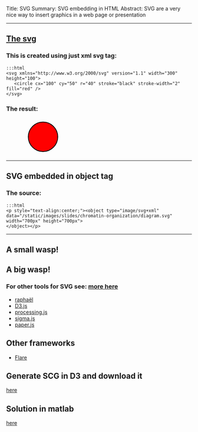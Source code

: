 Title: SVG
Summary: SVG embedding in HTML
Abstract: SVG are a very nice way to insert graphics in a web page or presentation

- - -

## [The svg](http://www.w3.org/Graphics/SVG/IG/resources/svgprimer.html#SVG_in_HTML)

### This is created using just xml svg tag:

	:::html
	<svg xmlns="http://www.w3.org/2000/svg" version="1.1" width="300" height="100">
	   <circle cx="100" cy="50" r="40" stroke="black" stroke-width="2" fill="red" />
	</svg> 

### The result:

<svg xmlns="http://www.w3.org/2000/svg" version="1.1" width="300" height="100">
	<circle cx="100" cy="50" r="40" stroke="black" stroke-width="2" fill="red" />
</svg> 

- - - 

## SVG embedded in object tag

<p style="text-align:center"><object type="image/svg+xml" data="/static/images/slides/chromatin-organization/diagram.svg" width="400px" height="400px"></object></p>

### The source:

	:::html
	<p style="text-align:center;"><object type="image/svg+xml" data="/static/images/slides/chromatin-organization/diagram.svg" width="700px" height="700px">
	</object></p>

- - -

## A small wasp!

<p style="text-align:center"><object type="image/svg+xml" data="/static/images/slides/chromatin-organization/wasp.svg" width="100px" height="100px"></object></p>

## A big wasp!

<p style="text-align:center"><object type="image/svg+xml" data="/static/images/slides/chromatin-organization/wasp.svg" width="500px" height="500px"></object></p>

### For other tools for SVG see: [more here](http://selection.datavisualization.ch/)

* [raphaël](http://raphaeljs.com/)
* [D3.js](http://d3js.org/)
* [processing.js](http://processingjs.org/)
* [sigma.js](http://sigmajs.org/)
* [paper.js](http://paperjs.org/)

## Other frameworks

* [Flare](http://flare.prefuse.org/) 

## Generate SCG in D3 and download it

[here](http://bl.ocks.org/biovisualize/1209499)


## Solution in matlab

[here](http://www.mathworks.es/matlabcentral/fileexchange/7401) 




